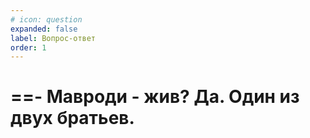 ```yaml
---
# icon: question
expanded: false
label: Вопрос-ответ
order: 1
---
```

<!-- Задать вопрос: https://t.me/intellect_run/ -->

==- Мавроди - жив? 
Да. Один из двух братьев. 
===

<!-- ==- Вопрос 2
Ответ 2
 -->